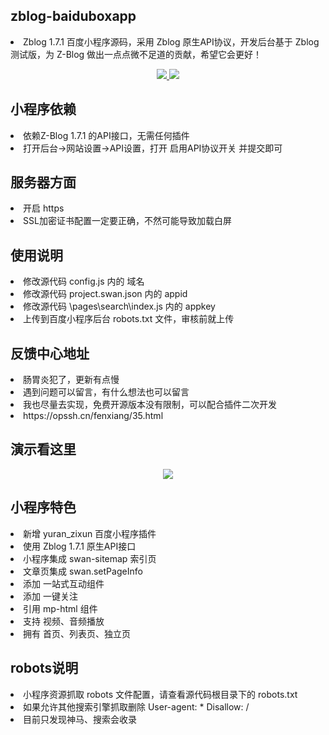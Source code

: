 
<h2>zblog-baiduboxapp</h2>
<li>Zblog 1.7.1 百度小程序源码，采用 Zblog 原生API协议，开发后台基于 Zblog 测试版，为 Z-Blog 做出一点点微不足道的贡献，希望它会更好！</li>
<p align="center">
<a href="https://opssh.cn/fenxiang/35.html" target="_blank">
<img src="https://img.shields.io/badge/zblog%20baiduboxapp-By%20彧%20繎%20叔%20叔%20-gray.svg?colorA=655BE1&amp;colorB=4F44D6&amp;style=for-the-badge">
</a>
<a href="https://opssh.cn/" target="_blank">
<img src="https://img.shields.io/badge/>_彧繎'%20Blog-https://%20opssh.cn%20%E2%86%92-gray.svg?colorA=61c265&amp;colorB=4CAF50&amp;style=for-the-badge">
</a>
</p>

<h2>小程序依赖</h2>
<li>依赖Z-Blog 1.7.1 的API接口，无需任何插件</li>
<li>打开后台->网站设置->API设置，打开 启用API协议开关 并提交即可</li>

<h2>服务器方面</h2>
<li>开启 https</li>
<li>SSL加密证书配置一定要正确，不然可能导致加载白屏</li>

<h2>使用说明</h2>
<li>修改源代码 config.js 内的 域名</li>
<li>修改源代码 project.swan.json 内的 appid</li>
<li>修改源代码 \pages\search\index.js 内的 appkey</li>
<li>上传到百度小程序后台 robots.txt 文件，审核前就上传</li>

<h2>反馈中心地址</h2>
<li>肠胃炎犯了，更新有点慢</li>
<li>遇到问题可以留言，有什么想法也可以留言</li>
<li>我也尽量去实现，免费开源版本没有限制，可以配合插件二次开发</li>
<li>https://opssh.cn/fenxiang/35.html</li>

<h2>演示看这里</h2>
<p align="center">
<img src="https://oss.opssh.cn/zb_users/upload/2021/11/202111212401_814.png">
</p>

<h2>小程序特色</h2>
<li>新增 yuran_zixun 百度小程序插件</li>
<li>使用 Zblog 1.7.1 原生API接口</li>
<li>小程序集成 swan-sitemap 索引页</li>
<li>文章页集成 swan.setPageInfo </li>
<li>添加 一站式互动组件</li>
<li>添加 一键关注</li>
<li>引用 mp-html 组件</li>
<li>支持 视频、音频播放</li>
<li>拥有 首页、列表页、独立页</li>

<h2>robots说明</h2>
<li>小程序资源抓取 robots 文件配置，请查看源代码根目录下的 robots.txt</li>
<li>如果允许其他搜索引擎抓取删除 User-agent: * Disallow: /</li>
<li>目前只发现神马、搜索会收录</li>
